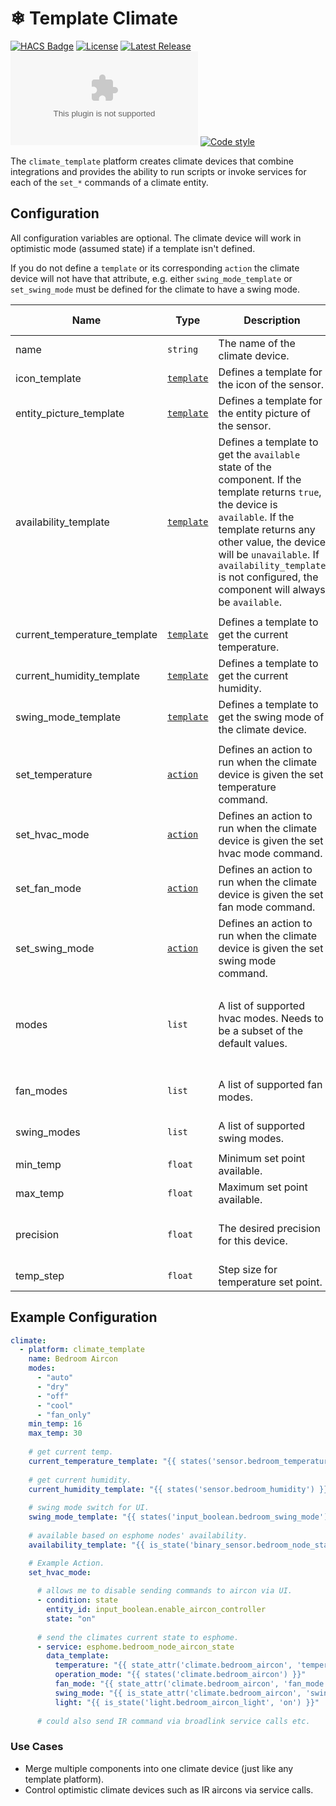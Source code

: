 # <span style="font-family: 'Segoe UI Emoji'">❄</span> Template Climate

[![HACS Badge](https://img.shields.io/badge/HACS-Custom-41BDF5.svg?style=for-the-badge)](https://github.com/hacs/integration)
[![License](https://img.shields.io/github/license/jcwillox/hass-template-climate?style=for-the-badge)](https://github.com/jcwillox/hass-template-climate/blob/main/LICENSE)
[![Latest Release](https://img.shields.io/github/v/release/jcwillox/hass-template-climate?style=for-the-badge)](https://github.com/jcwillox/hass-template-climate/releases)
[![Size](https://img.badgesize.io/https:/github.com/jcwillox/hass-template-climate/releases/latest/download/climate_template.zip?style=for-the-badge)](https://github.com/jcwillox/hass-template-climate/releases)
[![Code style](https://img.shields.io/badge/code%20style-black-000000.svg?style=for-the-badge)](https://github.com/psf/black)

The `climate_template` platform creates climate devices that combine integrations and provides the ability to run scripts or invoke services for each of the `set_*` commands of a climate entity.

## Configuration
All configuration variables are optional. The climate device will work in optimistic mode (assumed state) if a template isn't defined.

If you do not define a `template` or its corresponding `action` the climate device will not have that attribute, e.g. either `swing_mode_template` or `set_swing_mode` must be defined for the climate to have a swing mode.

| Name                         | Type                                                                      | Description                                                                                                                                                                                                                                                                         | Default Value                                      |
| ---------------------------- | ------------------------------------------------------------------------- | ----------------------------------------------------------------------------------------------------------------------------------------------------------------------------------------------------------------------------------------------------------------------------------- | -------------------------------------------------- |
| name                         | `string`                                                                  | The name of the climate device.                                                                                                                                                                                                                                                     | "Template Climate"                                 |
| icon_template                | [`template`](https://www.home-assistant.io/docs/configuration/templating) | Defines a template for the icon of the sensor.                                                                                                                                                                                                                                      |                                                    |
| entity_picture_template      | [`template`](https://www.home-assistant.io/docs/configuration/templating) | Defines a template for the entity picture of the sensor.                                                                                                                                                                                                                            |                                                    |
| availability_template        | [`template`](https://www.home-assistant.io/docs/configuration/templating) | Defines a template to get the `available` state of the component. If the template returns `true`, the device is `available`. If the template returns any other value, the device will be `unavailable`. If `availability_template` is not configured, the component will always be `available`. | true                                               |
|                              |                                                                           |                                                                                                                                                                                                                                                                                     |                                                    |
| current_temperature_template | [`template`](https://www.home-assistant.io/docs/configuration/templating) | Defines a template to get the current temperature.                                                                                                                                                                                                                                  |                                                    |
| current_humidity_template    | [`template`](https://www.home-assistant.io/docs/configuration/templating) | Defines a template to get the current humidity.                                                                                                                                                                                                                                     |                                                    |
| swing_mode_template          | [`template`](https://www.home-assistant.io/docs/configuration/templating) | Defines a template to get the swing mode of the climate device.                                                                                                                                                                                                                     |                                                    |
|                              |                                                                           |                                                                                                                                                                                                                                                                                     |                                                    |
| set_temperature              | [`action`](https://www.home-assistant.io/docs/scripts)                    | Defines an action to run when the climate device is given the set temperature command.                                                                                                                                                                                              |                                                    |
| set_hvac_mode                | [`action`](https://www.home-assistant.io/docs/scripts)                    | Defines an action to run when the climate device is given the set hvac mode command.                                                                                                                                                                                                |                                                    |
| set_fan_mode                 | [`action`](https://www.home-assistant.io/docs/scripts)                    | Defines an action to run when the climate device is given the set fan mode command.                                                                                                                                                                                                 |                                                    |
| set_swing_mode               | [`action`](https://www.home-assistant.io/docs/scripts)                    | Defines an action to run when the climate device is given the set swing mode command.                                                                                                                                                                                               |                                                    |
|                              |                                                                           |                                                                                                                                                                                                                                                                                     |                                                    |
| modes                        | `list`                                                                    | A list of supported hvac modes. Needs to be a subset of the default values.                                                                                                                                                                                                         | ["auto", "off", "cool", "heat", "dry", "fan_only"] |
| fan_modes                    | `list`                                                                    | A list of supported fan modes.                                                                                                                                                                                                                                                      | ["auto", "low", "medium", "high"]                  |
| swing_modes                  | `list`                                                                    | A list of supported swing modes.                                                                                                                                                                                                                                                    | ["on", "off"]                                      |
|                              |                                                                           |                                                                                                                                                                                                                                                                                     |                                                    |
| min_temp                     | `float`                                                                   | Minimum set point available.                                                                                                                                                                                                                                                        | 7                                                  |
| max_temp                     | `float`                                                                   | Maximum set point available.                                                                                                                                                                                                                                                        | 35                                                 |
| precision                    | `float`                                                                   | The desired precision for this device.                                                                                                                                                                                                                                              | 0.1 for Celsius and 1.0 for Fahrenheit.            |
| temp_step                    | `float`                                                                   | Step size for temperature set point.                                                                                                                                                                                                                                                | 1                                                  |

<!-- 
| temperature_template (N/A)   | [`template`](https://www.home-assistant.io/docs/configuration/templating) | Defines a template to get the target temperature of the climate device.                                                                                                                                                                                                             |                                                    |
| humidity_template (N/A)      | [`template`](https://www.home-assistant.io/docs/configuration/templating) | Defines a template to get the target humidity of the climate device.                                                                                                                                                                                                                |                                                    |
| action_template (N/A)        | [`template`](https://www.home-assistant.io/docs/configuration/templating) | Defines a template to get the swing mode of the climate device.                                                                                                                                                                                                                     |                                                    |
| hvac_mode_template (N/A)     | [`template`](https://www.home-assistant.io/docs/configuration/templating) | Defines a template to get the swing mode of the climate device.                                                                                                                                                                                                                     |                                                    |
| fan_mode_template (N/A)      | [`template`](https://www.home-assistant.io/docs/configuration/templating) | Defines a template to get the swing mode of the climate device.                                                                                                                                                                                                                     |                                                    |

| set_humidity (N/A)           | [`action`](https://www.home-assistant.io/docs/scripts)                    | Defines an action to run when the climate device is given the set humidity command.                                                                                                                                                                                                 |                                                    |
-->

<!-- away_mode_state_template
aux_state_template
hold_state_template

temperature_low_state_template
temperature_high_state_template

set_preset_mode
set_aux_heat -->

## Example Configuration
```yaml
climate:
  - platform: climate_template
    name: Bedroom Aircon
    modes:
      - "auto"
      - "dry"
      - "off"
      - "cool"
      - "fan_only"
    min_temp: 16
    max_temp: 30
    
    # get current temp.
    current_temperature_template: "{{ states('sensor.bedroom_temperature') }}"  
    
    # get current humidity.
    current_humidity_template: "{{ states('sensor.bedroom_humidity') }}"
    
    # swing mode switch for UI.
    swing_mode_template: "{{ states('input_boolean.bedroom_swing_mode') }}"
    
    # available based on esphome nodes' availability.
    availability_template: "{{ is_state('binary_sensor.bedroom_node_status', 'on') }}"

    # Example Action.
    set_hvac_mode:
    
      # allows me to disable sending commands to aircon via UI.
      - condition: state  
        entity_id: input_boolean.enable_aircon_controller
        state: "on"
        
      # send the climates current state to esphome.
      - service: esphome.bedroom_node_aircon_state  
        data_template:
          temperature: "{{ state_attr('climate.bedroom_aircon', 'temperature') | int }}"
          operation_mode: "{{ states('climate.bedroom_aircon') }}"
          fan_mode: "{{ state_attr('climate.bedroom_aircon', 'fan_mode') }}"
          swing_mode: "{{ is_state_attr('climate.bedroom_aircon', 'swing_mode', 'on') }}"
          light: "{{ is_state('light.bedroom_aircon_light', 'on') }}"
          
      # could also send IR command via broadlink service calls etc.
```

### Use Cases
* Merge multiple components into one climate device (just like any template platform).
* Control optimistic climate devices such as IR aircons via service calls.

<!-- ## Planned Features
- Support all climate actions.
- Support all climate state options (e.g. action, away, hold). -->
